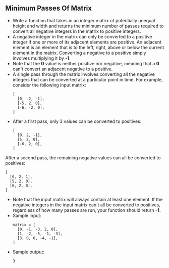 ## Minimum Passes Of Matrix

- Write a function that takes in an integer matrix of potentially unequal height and width and returns the minimum number of passes required to convert all negative integers in the matrix to positive integers.
- A negative integer in the matrix can only be converted to a positive integer if one or more of its adjacent elements are positive. An adjacent element is an element that is to the left, right, above or below the current element in the matrix. Converting a negative to a positive simply involves multiplying it by **-1**.
- Note that the **0** value is neither positive nor negative, meaning that a **0** can't convert an adjacent negative to a positive.
- A single pass through the matrix involves converting all the negative integers that can be converted at a particular point in time. For example, consider the following input matrix:
  ~~~
  [
    [0, -2, -1],
    [-5, 2, 0],
    [-6, -2, 0],
  ]
  ~~~
- After a first pass, only 3 values can be converted to positives:
  ~~~
  [
    [0, 2, -1],
    [5, 2, 0],
    [-6, 2, 0],
  ]
  ~~~
After a second pass, the remaining negative values can all be converted to positives:
  ~~~
  [
    [0, 2, 1],
    [5, 2, 0],
    [6, 2, 0],
  ]
  ~~~
- Note that the input matrix will always contain at least one element. If the negative integers in the input matrix can't all be converted to positives, regardless of how many passes are run, your function should return **-1**.
- Sample input:
  ~~~
  matrix = [ 
    [0, -1, -3, 2, 0],
    [1, -2, -5, -1, -3],
    [3, 0, 0, -4, -1],
  ]
  ~~~
- Sample output:
  ~~~
  3
  ~~~
